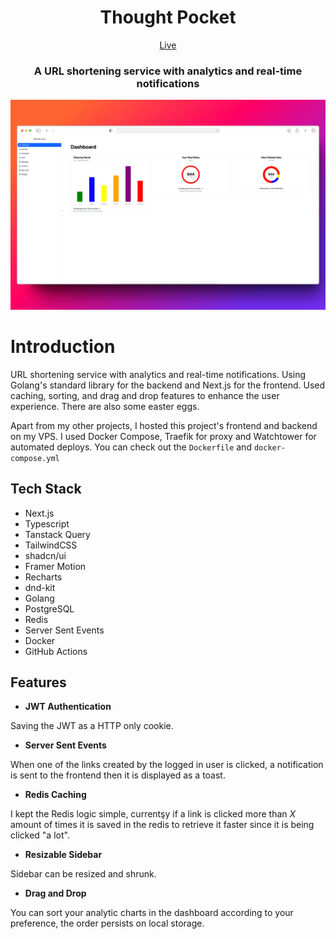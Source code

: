 <div align="center">
<h1>Thought Pocket</h1>

[Live](https://shortie.kutaybekleric.com)

<h3>A URL shortening service with analytics and real-time notifications</h3>
</div>

![Landing Page](./frontend/public/dashboard.png)

# Introduction

URL shortening service with analytics and real-time notifications. Using Golang's standard library for the backend and Next.js for the frontend. Used caching, sorting, and drag and drop features to enhance the user experience. There are also some easter eggs.

Apart from my other projects, I hosted this project's frontend and backend on my VPS. I used Docker Compose, Traefik for proxy and Watchtower for automated deploys. You can check out the `Dockerfile` and `docker-compose.yml`

## Tech Stack

- Next.js
- Typescript
- Tanstack Query
- TailwindCSS
- shadcn/ui
- Framer Motion
- Recharts
- dnd-kit
- Golang
- PostgreSQL
- Redis
- Server Sent Events
- Docker
- GitHub Actions

## Features

- <b>JWT Authentication</b> <br>

Saving the JWT as a HTTP only cookie.

- <b>Server Sent Events</b> <br>

When one of the links created by the logged in user is clicked, a notification is sent to the frontend then it is displayed as a toast.

- <b>Redis Caching</b> <br>

I kept the Redis logic simple, currentşy if a link is clicked more than _X_ amount of times it is saved in the redis to retrieve it faster since it is being clicked "a lot".

- <b>Resizable Sidebar</b> <br>

Sidebar can be resized and shrunk.

- <b>Drag and Drop</b> <br>

You can sort your analytic charts in the dashboard according to your preference, the order persists on local storage.
